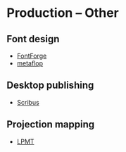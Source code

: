 # Production – Other


## Font design
*   [FontForge](http://fontforge.org/)
*   [metaflop](http://www.metaflop.com/)

## Desktop publishing
*   [Scribus](http://www.scribus.net)


## Projection mapping
*   [LPMT](http://hv-a.com/lpmt/)

